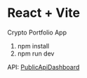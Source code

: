 # React + Vite

Crypto Portfolio App

1. npm install
2. npm run dev

API: [PublicApiDashboard](https://openapi.coinstats.app/)
